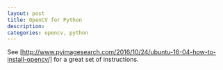 ```yaml
---
layout: post
title: OpenCV for Python
description:
categories: opencv, python
---
```


See [http://www.pyimagesearch.com/2016/10/24/ubuntu-16-04-how-to-install-opencv/] for a great set of instructions.
